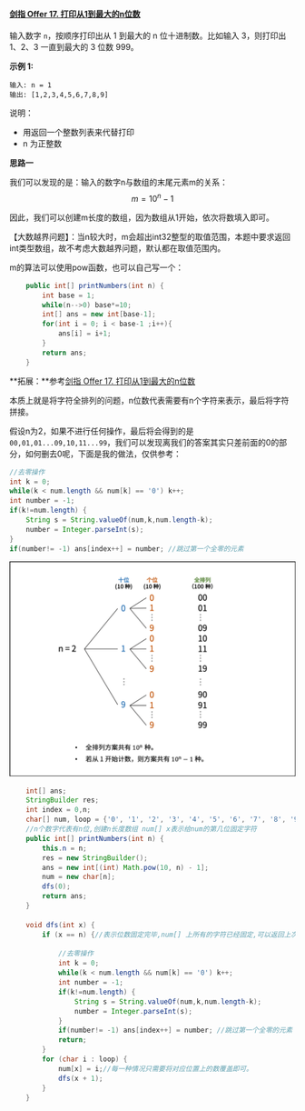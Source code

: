 #### [剑指 Offer 17. 打印从1到最大的n位数](https://leetcode-cn.com/problems/da-yin-cong-1dao-zui-da-de-nwei-shu-lcof/)

输入数字 `n`，按顺序打印出从 1 到最大的 n 位十进制数。比如输入 3，则打印出 1、2、3 一直到最大的 3 位数 999。

**示例 1:**

```
输入: n = 1
输出: [1,2,3,4,5,6,7,8,9]
```

说明：

- 用返回一个整数列表来代替打印
- n 为正整数

**思路一**

我们可以发现的是：输入的数字n与数组的末尾元素m的关系：$$m = 10^n -1$$

因此，我们可以创建m长度的数组，因为数组从1开始，依次将数填入即可。

【大数越界问题】：当n较大时，m会超出int32整型的取值范围，本题中要求返回int类型数组，故不考虑大数越界问题，默认都在取值范围内。

m的算法可以使用pow函数，也可以自己写一个：

```java
    public int[] printNumbers(int n) {  
        int base = 1;
        while(n-->0) base*=10;
        int[] ans = new int[base-1];
        for(int i = 0; i < base-1 ;i++){
            ans[i] = i+1;
        }
        return ans;
    }
```

**拓展：**参考[剑指 Offer 17. 打印从1到最大的n位数](https://leetcode-cn.com/problems/da-yin-cong-1dao-zui-da-de-nwei-shu-lcof/solution/mian-shi-ti-17-da-yin-cong-1-dao-zui-da-de-n-wei-2/)

本质上就是将字符全排列的问题，n位数代表需要有n个字符来表示，最后将字符拼接。

假设n为2，如果不进行任何操作，最后将会得到的是 `00,01,01...09,10,11...99`，我们可以发现离我们的答案其实只差前面的0的部分，如何删去0呢，下面是我的做法，仅供参考：

```java
//去零操作
int k = 0;
while(k < num.length && num[k] == '0') k++;
int number = -1;
if(k!=num.length) {
    String s = String.valueOf(num,k,num.length-k);
    number = Integer.parseInt(s);
}
if(number!= -1) ans[index++] = number; //跳过第一个全零的元素
```

![](img/1.png)

```java
    int[] ans;
    StringBuilder res;
    int index = 0,n;
    char[] num, loop = {'0', '1', '2', '3', '4', '5', '6', '7', '8', '9'};
    //n个数字代表有n位,创建n长度数组 num[] x表示给num的第几位固定字符
    public int[] printNumbers(int n) {
        this.n = n;
        res = new StringBuilder();
        ans = new int[(int) Math.pow(10, n) - 1];
        num = new char[n];
        dfs(0);
        return ans;
    }

    void dfs(int x) {
        if (x == n) {//表示位数固定完毕,num[] 上所有的字符已经固定,可以返回上次层递归

            //去零操作
            int k = 0;
            while(k < num.length && num[k] == '0') k++;
            int number = -1;
            if(k!=num.length) {
                String s = String.valueOf(num,k,num.length-k);
                number = Integer.parseInt(s);
            }
            if(number!= -1) ans[index++] = number; //跳过第一个全零的元素
            return;
        }
        for (char i : loop) {
            num[x] = i;//每一种情况只需要将对应位置上的数覆盖即可。
            dfs(x + 1);
        }
    }
```

